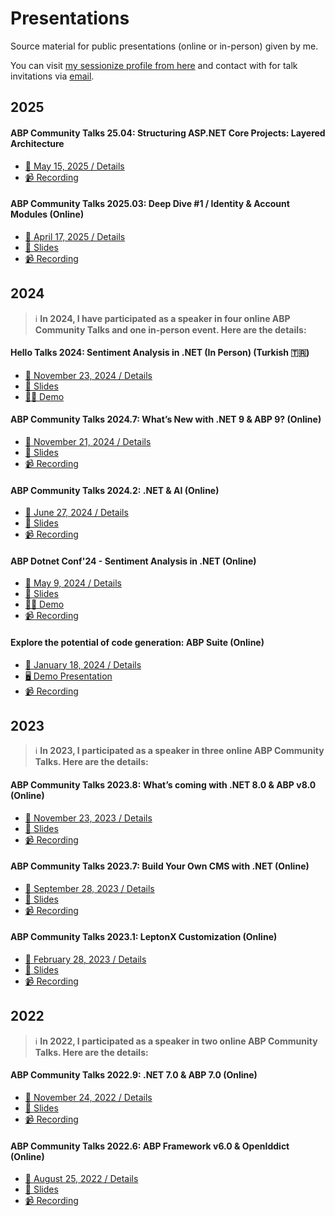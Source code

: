 # Presentations

Source material for public presentations (online or in-person) given by me. 

You can visit [my sessionize profile from here](https://sessionize.com/engincan-veske/) and contact with for talk invitations via [email](mailto:enginveske@gmail.com).

## 2025

#### ABP Community Talks 25.04: Structuring ASP.NET Core Projects: Layered Architecture

* [📆 May 15, 2025 / Details](https://kommunity.com/volosoft/events/abp-community-talks-2504structuring-aspnet-core-projectslayered-architecture-4ab4bc21)
* [📹 Recording](https://www.youtube.com/live/bqsxaBIrcsQ)

#### ABP Community Talks 2025.03: Deep Dive #1 / Identity & Account Modules (Online)

* [📆 April 17, 2025 / Details](https://kommunity.com/volosoft/events/abp-community-talks-202503-deep-dive-1-identityaccount-modules-d886ac4f)
* [📜 Slides](ABP/Community-Talks-2025.3)
* [📹 Recording](https://www.youtube.com/live/B-by0zWgVI0)  

## 2024

> ℹ️ **In 2024, I have participated as a speaker in **four online** ABP Community Talks and **one in-person** event. Here are the details:**

#### Hello Talks 2024: Sentiment Analysis in .NET (In Person) (Turkish 🇹🇷)

* [📆 November 23, 2024 / Details](https://kommunity.com/devnot/events/hello-talks-2024-84b69837)
* [📜 Slides](Hello-Talks/Sentiment-Analysis-in-Dotnet)
* [👨‍💻 Demo](https://github.com/EngincanV/SentimentAnalysisDemo)

#### ABP Community Talks 2024.7: What’s New with .NET 9 & ABP 9? (Online)

* [📆 November 21, 2024 / Details](https://kommunity.com/volosoft/events/abp-community-talks-20247-whats-new-with-net-9-abp-9-3235099f)
* [📜 Slides](ABP/Community-Talks-2024.7)
* [📹 Recording](https://www.youtube.com/watch?v=gWsf2TP0OJI)

#### ABP Community Talks 2024.2: .NET & AI (Online)

* [📆 June 27, 2024 / Details](https://kommunity.com/volosoft/events/abp-community-talks-20242-net-ai-c6530dfc)
* [📜 Slides](ABP/Community-Talks-2024.2)
* [📹 Recording](https://www.youtube.com/watch?v=JiykJsLd12E)

#### ABP Dotnet Conf'24 - Sentiment Analysis in .NET (Online)

* [📆 May 9, 2024 / Details](https://abp.io/conference/2024)
* [📜 Slides](ABP/Dotnet-Conf-2024)
* [👨‍💻 Demo](https://github.com/EngincanV/SentimentAnalysisDemo)
* [📹 Recording](https://www.youtube.com/watch?v=CYZOWqo_fQI)

#### Explore the potential of code generation: ABP Suite (Online)

* [📆 January 18, 2024 / Details](https://kommunity.com/volosoft/events/explore-the-potential-of-code-generation-abp-suite-98ab11e9)
* [🖥️ Demo Presentation](https://www.youtube.com/watch?v=t0aWk5HMoDs)
* [📹 Recording](https://www.youtube.com/watch?v=0CJxCfhAyiA)

## 2023 

> ℹ️ **In 2023, I participated as a speaker in **three online** ABP Community Talks. Here are the details:**

#### ABP Community Talks 2023.8: What’s coming with .NET 8.0 & ABP v8.0 (Online)

* [📆 November 23, 2023 / Details](https://kommunity.com/volosoft/events/abp-community-talks-20238-whats-coming-with-net-80-abp-v80-a196d644)
* [📜 Slides](ABP/Community-Talks-2023.8)
* [📹 Recording](https://www.youtube.com/watch?v=yo2L1xGa2pM)
  
#### ABP Community Talks 2023.7: Build Your Own CMS with .NET (Online) 

* [📆 September 28, 2023 / Details](https://kommunity.com/volosoft/events/abp-community-talks-20237-build-your-content-management-system-with-net-8a44b48a)
* [📜 Slides](ABP/Community-Talks-2023.7)
* [📹 Recording](https://www.youtube.com/watch?v=S9__Hnu29tI)

#### ABP Community Talks 2023.1: LeptonX Customization (Online)

* [📆 February 28, 2023 / Details](https://kommunity.com/volosoft/events/abp-community-talks-20231-leptonx-customization-03f9fd8c)
* [📜 Slides](ABP/Community-Talks-2023.1)
* [📹 Recording](https://www.youtube.com/watch?v=R9CqTtn6Wcg)

## 2022

> ℹ️ **In 2022, I participated as a speaker in **two online** ABP Community Talks. Here are the details:**

#### ABP Community Talks 2022.9: .NET 7.0 & ABP 7.0 (Online)

* [📆 November 24, 2022 / Details](https://kommunity.com/volosoft/events/abp-community-20229-net-70-abp-70-f9e8fb72)
* [📜 Slides](ABP/Community-Talks-2022.9)
* [📹 Recording](https://www.youtube.com/watch?v=ElhFMhLNyqY)

#### ABP Community Talks 2022.6: ABP Framework v6.0 & OpenIddict (Online)

* [📆 August 25, 2022 / Details](https://kommunity.com/volosoft/events/abp-community-talks-20226-abp-framework-v60-openiddict-15007e21)
* [📜 Slides](ABP/Community-Talks-2022.6)
* [📹 Recording](https://www.youtube.com/watch?v=th3IugJGQDA)
